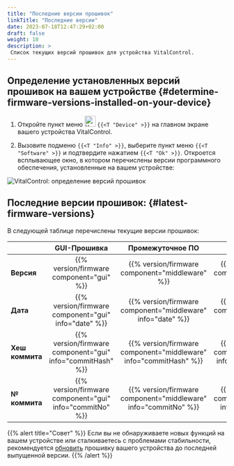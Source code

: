 ```yaml
---
title: "Последние версии прошивок"
linkTitle: "Последние версии"
date: 2023-07-18T12:47:29+02:00
draft: false
weight: 10
description: >
 Список текущих версий прошивок для устройства VitalControl.
---
```


## Определение установленных версий прошивок на вашем устройстве {#determine-firmware-versions-installed-on-your-device}

1. Откройте пункт меню <img src="/icons/device.svg" width="25" align="bottom" alt="Устройство" /> `{{<T "Device" >}}` на главном экране вашего устройства VitalControl.

2. Вызовите подменю `{{<T "Info" >}}`, выберите пункт меню `{{<T "Software" >}}` и подтвердите нажатием `{{<T "Ok" >}}`. Откроется всплывающее окно, в котором перечислены версии программного обеспечения, установленные на вашем устройстве:

![VitalControl: определение версий прошивок](../images/firmware-versions.png "Отображение версий прошивок")

## Последние версии прошивок: {#latest-firmware-versions}

В следующей таблице перечислены текущие версии прошивок:

|                 | GUI-Прошивка  | Промежуточное ПО  | Загрузчик |
|-----------------|:-------------:|:-----------:|:----------:|
| **Версия**     | {{% version/firmware component="gui" %}} | {{% version/firmware component="middleware" %}} | {{% version/firmware component="bootloader" %}} |
| **Дата**       | {{% version/firmware component="gui" info="date" %}}  | {{% version/firmware component="middleware" info="date" %}} | {{% version/firmware component="bootloader" info="date" %}} |
| **Хеш коммита** | {{% version/firmware component="gui" info="commitHash" %}} | {{% version/firmware component="middleware" info="commitHash" %}} |  {{% version/firmware component="bootloader" info="commitHash" %}} |
| **№ коммита**    | {{% version/firmware component="gui" info="commitNo" %}} | {{% version/firmware component="middleware" info="commitNo" %}} | {{% version/firmware component="bootloader" info="commitNo" %}}|

{{% alert title="Совет" %}}
Если вы не обнаруживаете новых функций на вашем устройстве или сталкиваетесь с проблемами стабильности, рекомендуется [обновить](../update/) прошивку вашего устройства до последней выпущенной версии.
{{% /alert %}}
